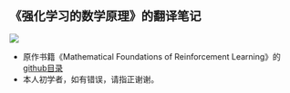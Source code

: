 ## 《强化学习的数学原理》的翻译笔记

![](https://www.westlake.edu.cn/academics/School_of_Engineering/NEWS/202212/W020221209558687864438.png)

- 原作书籍《Mathematical Foundations of Reinforcement Learning》的 [github目录](https://github.com/MathFoundationRL/Book-Mathmatical-Foundation-of-Reinforcement-Learning)
- 本人初学者，如有错误，请指正谢谢。
